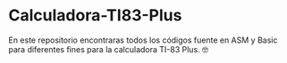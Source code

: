 # Calculadora-TI83-Plus
En este repositorio encontraras todos los códigos fuente en ASM y Basic para diferentes fines para la calculadora TI-83 Plus. 🤓
